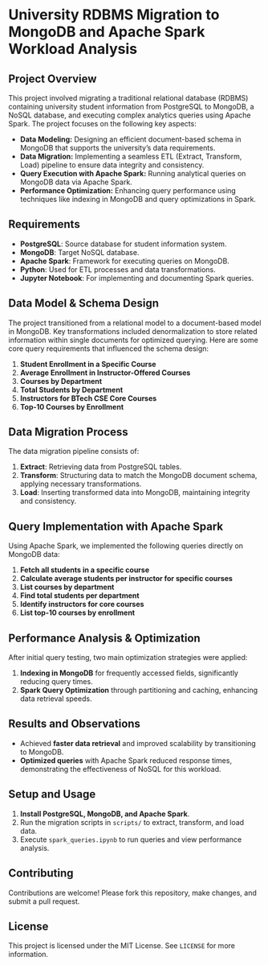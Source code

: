# University RDBMS Migration to MongoDB and Apache Spark Workload Analysis

## Project Overview

This project involved migrating a traditional relational database (RDBMS) containing university student information from PostgreSQL to MongoDB, a NoSQL database, and executing complex analytics queries using Apache Spark. The project focuses on the following key aspects:

- **Data Modeling:** Designing an efficient document-based schema in MongoDB that supports the university’s data requirements.
- **Data Migration:** Implementing a seamless ETL (Extract, Transform, Load) pipeline to ensure data integrity and consistency.
- **Query Execution with Apache Spark:** Running analytical queries on MongoDB data via Apache Spark.
- **Performance Optimization:** Enhancing query performance using techniques like indexing in MongoDB and query optimizations in Spark.


## Requirements

- **PostgreSQL**: Source database for student information system.
- **MongoDB**: Target NoSQL database.
- **Apache Spark**: Framework for executing queries on MongoDB.
- **Python**: Used for ETL processes and data transformations.
- **Jupyter Notebook**: For implementing and documenting Spark queries.

## Data Model & Schema Design

The project transitioned from a relational model to a document-based model in MongoDB. Key transformations included denormalization to store related information within single documents for optimized querying. Here are some core query requirements that influenced the schema design:

1. **Student Enrollment in a Specific Course**  
2. **Average Enrollment in Instructor-Offered Courses**  
3. **Courses by Department**  
4. **Total Students by Department**  
5. **Instructors for BTech CSE Core Courses**  
6. **Top-10 Courses by Enrollment**

## Data Migration Process

The data migration pipeline consists of:

1. **Extract**: Retrieving data from PostgreSQL tables.
2. **Transform**: Structuring data to match the MongoDB document schema, applying necessary transformations.
3. **Load**: Inserting transformed data into MongoDB, maintaining integrity and consistency.

## Query Implementation with Apache Spark

Using Apache Spark, we implemented the following queries directly on MongoDB data:

1. **Fetch all students in a specific course**
2. **Calculate average students per instructor for specific courses**
3. **List courses by department**
4. **Find total students per department**
5. **Identify instructors for core courses**
6. **List top-10 courses by enrollment**

## Performance Analysis & Optimization

After initial query testing, two main optimization strategies were applied:

1. **Indexing in MongoDB** for frequently accessed fields, significantly reducing query times.
2. **Spark Query Optimization** through partitioning and caching, enhancing data retrieval speeds.

## Results and Observations

- Achieved **faster data retrieval** and improved scalability by transitioning to MongoDB.
- **Optimized queries** with Apache Spark reduced response times, demonstrating the effectiveness of NoSQL for this workload.

## Setup and Usage

1. **Install PostgreSQL, MongoDB, and Apache Spark**.
2. Run the migration scripts in `scripts/` to extract, transform, and load data.
3. Execute `spark_queries.ipynb` to run queries and view performance analysis.

## Contributing

Contributions are welcome! Please fork this repository, make changes, and submit a pull request.

## License

This project is licensed under the MIT License. See `LICENSE` for more information.

